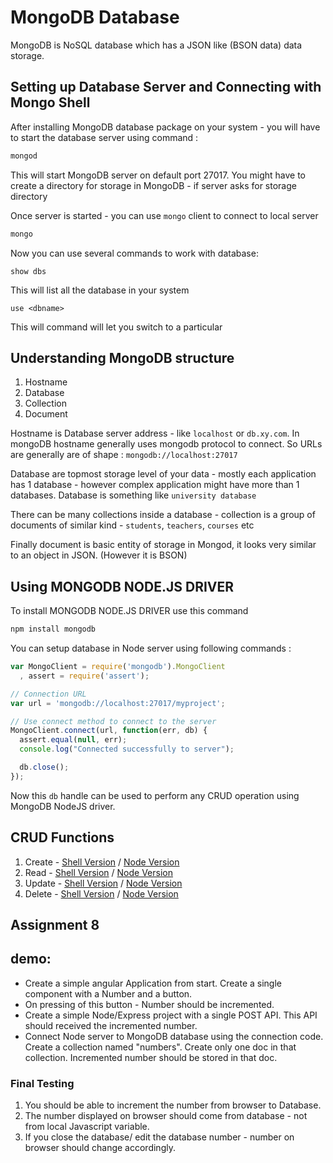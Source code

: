 # MongoDB Database

MongoDB is NoSQL database which has a JSON like (BSON data) data storage.

## Setting up Database Server and Connecting with Mongo Shell

After installing MongoDB database package on your system - you will have to start the database server using command :

```bash
mongod
```

This will start MongoDB server on default port 27017. You might have to create a directory for storage in MongoDB - if server asks for storage directory

Once server is started - you can use `mongo` client to connect to local server

```bash
mongo
```

Now you can use several commands to work with database:

```
show dbs
```

This will list all the database in your system

```
use <dbname>
```

This will command will let you switch to a particular <dbname>

## Understanding MongoDB structure

1. Hostname
2. Database
3. Collection
4. Document

Hostname is Database server address - like `localhost` or `db.xy.com`. In mongoDB hostname generally uses mongodb protocol to connect.
So URLs are generally are of shape : `mongodb://localhost:27017`

Database are topmost storage level of your data - mostly each application has 1 database - however complex application might have more than 1 databases. Database is something like `university database`

There can be many collections inside a database - collection is a group of documents of similar kind - `students`, `teachers`, `courses` etc

Finally document is basic entity of storage in Mongod, it looks very similar to an object in JSON. (However it is BSON)

## Using MONGODB NODE.JS DRIVER

To install MONGODB NODE.JS DRIVER use this command

```javascript
npm install mongodb
```

You can setup database in Node server using following commands :

```javascript
var MongoClient = require('mongodb').MongoClient
  , assert = require('assert');

// Connection URL
var url = 'mongodb://localhost:27017/myproject';

// Use connect method to connect to the server
MongoClient.connect(url, function(err, db) {
  assert.equal(null, err);
  console.log("Connected successfully to server");

  db.close();
});
```

Now this `db` handle can be used to perform any CRUD operation using MongoDB NodeJS driver.

## CRUD Functions

1. Create - [Shell Version](https://docs.mongodb.com/manual/crud/#create-operations) /  [Node Version](http://mongodb.github.io/node-mongodb-native/2.2/tutorials/crud#insert-documents)
2. Read - [Shell Version](https://docs.mongodb.com/manual/crud/#read-operations) /  [Node Version](http://mongodb.github.io/node-mongodb-native/2.2/tutorials/crud#findoneandupdate-findoneanddelete-and-findoneandreplace)
3. Update - [Shell Version](https://docs.mongodb.com/manual/crud/#update-operations) /  [Node Version](http://mongodb.github.io/node-mongodb-native/2.2/tutorials/crud#updating-documents)
4. Delete - [Shell Version](https://docs.mongodb.com/manual/crud/#delete-operations) /  [Node Version](http://mongodb.github.io/node-mongodb-native/2.2/tutorials/crud#removing-documents)

## Assignment 8

demo:
------

* Create a simple angular Application from start. Create a single component with a Number and a button.
* On pressing of this button - Number should be incremented.
* Create a simple Node/Express project with a single POST API. This API should received the incremented number.
* Connect Node server to MongoDB database using the connection code. Create a collection named "numbers". Create only one doc in that collection. Incremented number should be stored in that doc.

### Final Testing

1. You should be able to increment the number from browser to Database. 
2. The number displayed on browser should come from database - not from local Javascript variable.
3. If you close the database/ edit the database number - number on browser should change accordingly.


